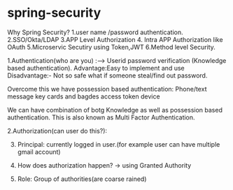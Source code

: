 # spring-security
Why Spring Security?
1.user name /password authentication.
2.SSO/Okta/LDAP
3.APP Level Authorization
4. Intra APP Authorization like OAuth
5.Microservic Secutiry using Token,JWT
6.Method level Security.


1.Authentication(who are you) :--> Userid password verification (Knowledge based authentication).
Advantage:Easy to implement and use
Disadvantage:- Not so safe what if someone steal/find out password.

Overcome this we have possession based authentication:
Phone/text message
key cards and bagdes
access token device

We can have combination of botg Knowledge as well as possession based authentication. This is also known as Multi Factor Authentication.


2.Authorization(can user do this?):

3. Principal: currently logged in user.(for example user can have multiple gmail account)

 4. How does authorization happen?
-> using Granted Authority


5. Role: Group of authorities(are coarse rained)







